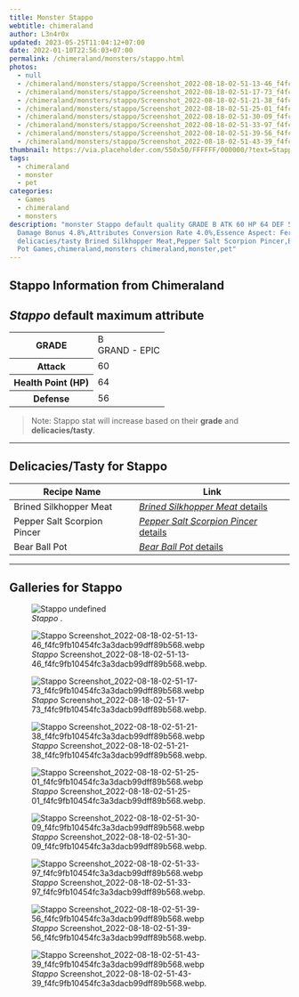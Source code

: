 ```yaml
---
title: Monster Stappo
webtitle: chimeraland
author: L3n4r0x
updated: 2023-05-25T11:04:12+07:00
date: 2022-01-10T22:56:03+07:00
permalink: /chimeraland/monsters/stappo.html
photos:
  - null
  - /chimeraland/monsters/stappo/Screenshot_2022-08-18-02-51-13-46_f4fc9fb10454fc3a3dacb99dff89b568.webp
  - /chimeraland/monsters/stappo/Screenshot_2022-08-18-02-51-17-73_f4fc9fb10454fc3a3dacb99dff89b568.webp
  - /chimeraland/monsters/stappo/Screenshot_2022-08-18-02-51-21-38_f4fc9fb10454fc3a3dacb99dff89b568.webp
  - /chimeraland/monsters/stappo/Screenshot_2022-08-18-02-51-25-01_f4fc9fb10454fc3a3dacb99dff89b568.webp
  - /chimeraland/monsters/stappo/Screenshot_2022-08-18-02-51-30-09_f4fc9fb10454fc3a3dacb99dff89b568.webp
  - /chimeraland/monsters/stappo/Screenshot_2022-08-18-02-51-33-97_f4fc9fb10454fc3a3dacb99dff89b568.webp
  - /chimeraland/monsters/stappo/Screenshot_2022-08-18-02-51-39-56_f4fc9fb10454fc3a3dacb99dff89b568.webp
  - /chimeraland/monsters/stappo/Screenshot_2022-08-18-02-51-43-39_f4fc9fb10454fc3a3dacb99dff89b568.webp
thumbnail: https://via.placeholder.com/550x50/FFFFFF/000000/?text=Stappo
tags:
  - chimeraland
  - monster
  - pet
categories:
  - Games
  - chimeraland
  - monsters
description: "monster Stappo default quality GRADE B ATK 60 HP 64 DEF 56 PvP
  Damage Bonus 4.8%,Attributes Conversion Rate 4.0%,Essence Aspect: Fermount
  delicacies/tasty Brined Silkhopper Meat,Pepper Salt Scorpion Pincer,Bear Ball
  Pot Games,chimeraland,monsters chimeraland,monster,pet"
---
```


<link
  rel="stylesheet"
  href="https://rawcdn.githack.com/dimaslanjaka/Web-Manajemen/870a349/css/bootstrap-5-3-0-alpha3-wrapper.css"
/>
<section id="bootstrap-wrapper">
  <div data-bs-theme="dark">
    <h2>Stappo Information from Chimeraland</h2>
    <h2 id="attribute"><i>Stappo</i> default maximum attribute</h2>
    <div class="row">
      <div class="col mb-2">
        <div class="card">
          <div class="card-body">
            <table>
              <tr>
                <th>GRADE</th>
                <td>B <br /><span class="text-purple">GRAND - EPIC</span></td>
              </tr>
              <tr>
                <th>Attack</th>
                <td>60</td>
              </tr>
              <tr>
                <th>Health Point (HP)</th>
                <td>64</td>
              </tr>
              <tr>
                <th>Defense</th>
                <td>56</td>
              </tr>
            </table>
          </div>
        </div>
      </div>
    </div>
    <blockquote>
      Note: Stappo stat will increase based on their <b>grade</b> and
      <b>delicacies/tasty</b>.
    </blockquote>
    <hr />
    <h2 id="delicacies">Delicacies/Tasty for Stappo</h2>
    <div class="card">
      <div class="card-body">
        <div class="table-responsive">
          <table class="table table-striped">
            <thead>
              <tr>
                <th>Recipe Name</th>
                <th>Link</th>
              </tr>
            </thead>
            <tbody>
              <tr>
                <td>Brined Silkhopper Meat</td>
                <td>
                  <a
                    href="#"
                    class="text-primary"
                    title="Click here to view recipe Brined Silkhopper Meat details"
                    ><i>Brined Silkhopper Meat</i> details</a
                  >
                </td>
              </tr>
              <tr>
                <td>Pepper Salt Scorpion Pincer</td>
                <td>
                  <a
                    href="#"
                    class="text-primary"
                    title="Click here to view recipe Pepper Salt Scorpion Pincer details"
                    ><i>Pepper Salt Scorpion Pincer</i> details</a
                  >
                </td>
              </tr>
              <tr>
                <td>Bear Ball Pot</td>
                <td>
                  <a
                    href="https://www.webmanajemen.com/chimeraland/recipes/bear-ball-pot.html"
                    class="text-primary"
                    title="Click here to view recipe Bear Ball Pot details"
                    ><i>Bear Ball Pot</i> details</a
                  >
                </td>
              </tr>
            </tbody>
          </table>
        </div>
      </div>
    </div>
    <hr />
    <div id="gallery">
      <h2>Galleries for Stappo</h2>
      <div class="row">
        <div class="col-lg-6 col-12">
          <figure>
            <img
              src="https://www.webmanajemen.com/undefined"
              alt="Stappo undefined"
            />
            <figcaption><i>Stappo</i> .</figcaption>
          </figure>
        </div>
        <div class="col-lg-6 col-12">
          <figure>
            <img
              src="https://www.webmanajemen.com/chimeraland/monsters/stappo/Screenshot_2022-08-18-02-51-13-46_f4fc9fb10454fc3a3dacb99dff89b568.webp"
              alt="Stappo Screenshot_2022-08-18-02-51-13-46_f4fc9fb10454fc3a3dacb99dff89b568.webp"
            />
            <figcaption>
              <i>Stappo</i>
              Screenshot_2022-08-18-02-51-13-46_f4fc9fb10454fc3a3dacb99dff89b568.webp.
            </figcaption>
          </figure>
        </div>
        <div class="col-lg-6 col-12">
          <figure>
            <img
              src="https://www.webmanajemen.com/chimeraland/monsters/stappo/Screenshot_2022-08-18-02-51-17-73_f4fc9fb10454fc3a3dacb99dff89b568.webp"
              alt="Stappo Screenshot_2022-08-18-02-51-17-73_f4fc9fb10454fc3a3dacb99dff89b568.webp"
            />
            <figcaption>
              <i>Stappo</i>
              Screenshot_2022-08-18-02-51-17-73_f4fc9fb10454fc3a3dacb99dff89b568.webp.
            </figcaption>
          </figure>
        </div>
        <div class="col-lg-6 col-12">
          <figure>
            <img
              src="https://www.webmanajemen.com/chimeraland/monsters/stappo/Screenshot_2022-08-18-02-51-21-38_f4fc9fb10454fc3a3dacb99dff89b568.webp"
              alt="Stappo Screenshot_2022-08-18-02-51-21-38_f4fc9fb10454fc3a3dacb99dff89b568.webp"
            />
            <figcaption>
              <i>Stappo</i>
              Screenshot_2022-08-18-02-51-21-38_f4fc9fb10454fc3a3dacb99dff89b568.webp.
            </figcaption>
          </figure>
        </div>
        <div class="col-lg-6 col-12">
          <figure>
            <img
              src="https://www.webmanajemen.com/chimeraland/monsters/stappo/Screenshot_2022-08-18-02-51-25-01_f4fc9fb10454fc3a3dacb99dff89b568.webp"
              alt="Stappo Screenshot_2022-08-18-02-51-25-01_f4fc9fb10454fc3a3dacb99dff89b568.webp"
            />
            <figcaption>
              <i>Stappo</i>
              Screenshot_2022-08-18-02-51-25-01_f4fc9fb10454fc3a3dacb99dff89b568.webp.
            </figcaption>
          </figure>
        </div>
        <div class="col-lg-6 col-12">
          <figure>
            <img
              src="https://www.webmanajemen.com/chimeraland/monsters/stappo/Screenshot_2022-08-18-02-51-30-09_f4fc9fb10454fc3a3dacb99dff89b568.webp"
              alt="Stappo Screenshot_2022-08-18-02-51-30-09_f4fc9fb10454fc3a3dacb99dff89b568.webp"
            />
            <figcaption>
              <i>Stappo</i>
              Screenshot_2022-08-18-02-51-30-09_f4fc9fb10454fc3a3dacb99dff89b568.webp.
            </figcaption>
          </figure>
        </div>
        <div class="col-lg-6 col-12">
          <figure>
            <img
              src="https://www.webmanajemen.com/chimeraland/monsters/stappo/Screenshot_2022-08-18-02-51-33-97_f4fc9fb10454fc3a3dacb99dff89b568.webp"
              alt="Stappo Screenshot_2022-08-18-02-51-33-97_f4fc9fb10454fc3a3dacb99dff89b568.webp"
            />
            <figcaption>
              <i>Stappo</i>
              Screenshot_2022-08-18-02-51-33-97_f4fc9fb10454fc3a3dacb99dff89b568.webp.
            </figcaption>
          </figure>
        </div>
        <div class="col-lg-6 col-12">
          <figure>
            <img
              src="https://www.webmanajemen.com/chimeraland/monsters/stappo/Screenshot_2022-08-18-02-51-39-56_f4fc9fb10454fc3a3dacb99dff89b568.webp"
              alt="Stappo Screenshot_2022-08-18-02-51-39-56_f4fc9fb10454fc3a3dacb99dff89b568.webp"
            />
            <figcaption>
              <i>Stappo</i>
              Screenshot_2022-08-18-02-51-39-56_f4fc9fb10454fc3a3dacb99dff89b568.webp.
            </figcaption>
          </figure>
        </div>
        <div class="col-lg-6 col-12">
          <figure>
            <img
              src="https://www.webmanajemen.com/chimeraland/monsters/stappo/Screenshot_2022-08-18-02-51-43-39_f4fc9fb10454fc3a3dacb99dff89b568.webp"
              alt="Stappo Screenshot_2022-08-18-02-51-43-39_f4fc9fb10454fc3a3dacb99dff89b568.webp"
            />
            <figcaption>
              <i>Stappo</i>
              Screenshot_2022-08-18-02-51-43-39_f4fc9fb10454fc3a3dacb99dff89b568.webp.
            </figcaption>
          </figure>
        </div>
      </div>
    </div>
  </div>
</section>